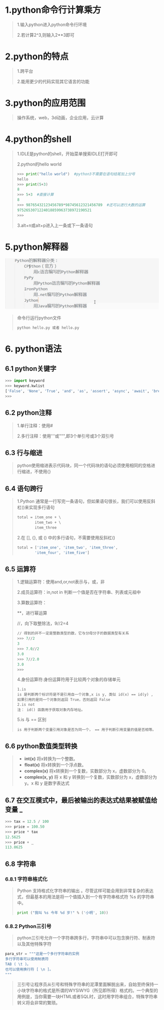 # 1.python命令行计算乘方

> 1.输入python进入python命令行环境
>
> 2.若计算2^3,则输入2**3即可

# 2.python的特点

> 1.跨平台
>
> 2.能用更少的代码实现其它语言的功能

# 3.python的应用范围

> 操作系统，web，3d动画，企业应用，云计算

# 4.python的shell

> 1.IDLE是python的shell，开始菜单搜索IDLE打开即可
>
> 2.python的hello world
>
> ```python
> >>> print("hello world")  #python3不需要在语句结尾加上分号
> hello
> >>> print(5+3)
> 8
> >>> 5+3  #直接计算
> 8
> >>> 98765432123456789*98745612321456789  #还可以进行大数的运算
> 9752653071224018859963738972190521
> >>> 
> ```
>
> 3.alt+n或alt+p进入上一条或下一条语句

# 5.python解释器

![1560474699770](images/1560474699770.png)

> 命令行运行python文件
>
> ```python
> python hello.py 或者 hello.py
> ```
>
> 

# 6. python语法

## 6.1 python关键字

```python
>>> import keyword
>>> keyword.kwlist
['False', 'None', 'True', 'and', 'as', 'assert', 'async', 'await', 'break', 'class', 'continue', 'def', 'del', 'elif', 'else', 'except', 'finally', 'for', 'from', 'global', 'if', 'import', 'in', 'is', 'lambda', 'nonlocal', 'not', 'or', 'pass', 'raise', 'return', 'try', 'while', 'with', 'yield']
>>> 
```

## 6.2 python注释

> 1.单行注释：使用#
>
> 2.多行注释：使用'''或""",即3个单引号或3个双引号

## 6.3 行与缩进

> python使用缩进表示代码块，同一个代码块的语句必须使用相同的空格进行缩进，不使用{}

## 6.4 语句跨行

> 1.Python 通常是一行写完一条语句，但如果语句很长，我们可以使用反斜杠(\)来实现多行语句
>
> ```python
> total = item_one + \
>         item_two + \
>         item_three
> ```
>
> 2.在 [], {}, 或 () 中的多行语句，不需要使用反斜杠(\)
>
> ```python
> total = ['item_one', 'item_two', 'item_three',
>         'item_four', 'item_five']
> ```
>
> 

## 6.5 运算符

> 1.逻辑运算符：使用and,or,not表示与，或，非
>
> 2.成员运算符：in,not in 判断一个值是否在字符串、列表或元祖中
>
> 3.算数运算符：
>
> **，进行幂运算
>
> //，向下取整除法，9//2=4
>
> ```python
> // 得到的并不一定是整数类型的数，它与分母分子的数据类型有关系
> >>> 7//2
> 3
> >>> 7.0//2
> 3.0
> >>> 7//2.0
> 3.0
> >>> 
> ```
>
> 4.身份运算符:身份运算符用于比较两个对象的存储单元
>
> ```
> 1.is
> is 是判断两个标识符是不是引用自一个对象,x is y, 类似 id(x) == id(y) , 如果引用的是同一个对象则返回 True，否则返回 False
> 2.is not
> 注： id() 函数用于获取对象内存地址。
> ```
>
> 5.is 与 == 区别
>
> ```
> is 用于判断两个变量引用对象是否为同一个， == 用于判断引用变量的值是否相等。
> ```
>
> 

## 6.6 python数值类型转换

> - **int(x)** 将x转换为一个整数。
> - **float(x)** 将x转换到一个浮点数。
> - **complex(x)** 将x转换到一个复数，实数部分为 x，虚数部分为 0。
> - **complex(x, y)** 将 x 和 y 转换到一个复数，实数部分为 x，虚数部分为 y。x 和 y 是数字表达式

## 6.7 在交互模式中，最后被输出的表达式结果被赋值给变量 **_** 

```python
>>> tax = 12.5 / 100
>>> price = 100.50
>>> price * tax
12.5625
>>> price + _
113.0625
```

## 6.8 字符串

### 6.8.1 字符串格式化

> Python 支持格式化字符串的输出 。尽管这样可能会用到非常复杂的表达式，但最基本的用法是将一个值插入到一个有字符串格式符 %s 的字符串中。
>
> ```python
> print ("我叫 %s 今年 %d 岁!" % ('小明', 10))
> ```

### 6.8.2 Python三引号

> python三引号允许一个字符串跨多行，字符串中可以包含换行符、制表符以及其他特殊字符

```python
para_str = """这是一个多行字符串的实例
多行字符串可以使用制表符
TAB ( \t )。
也可以使用换行符 [ \n ]。
"""
```

> 三引号让程序员从引号和特殊字符串的泥潭里面解脱出来，自始至终保持一小块字符串的格式是所谓的WYSIWYG（所见即所得）格式的。一个典型的用例是，当你需要一块HTML或者SQL时，这时用字符串组合，特殊字符串转义将会非常的繁琐。